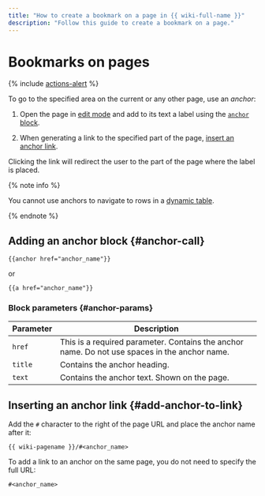 ```yaml
---
title: "How to create a bookmark on a page in {{ wiki-full-name }}"
description: "Follow this guide to create a bookmark on a page."
---
```


# Bookmarks on pages

{% include [actions-alert](../../_includes/wiki/actions-alert.md) %}

To go to the specified area on the current or any other page, use an *anchor*:

1. Open the page in [edit mode](../old-editor.md) and add to its text a label using the [`anchor` block](#anchor-call).

1. When generating a link to the specified part of the page, [insert an anchor link](#add-anchor-to-link).

Clicking the link will redirect the user to the part of the page where the label is placed.

{% note info %}

You cannot use anchors to navigate to rows in a [dynamic table](../create-grid.md).

{% endnote %}

## Adding an anchor block {#anchor-call}

```
{{anchor href="anchor_name"}}
```
or
```
{{a href="anchor_name"}}
```

### Block parameters {#anchor-params}

| Parameter | Description |
--- | ---
| `href` | This is a required parameter. Contains the anchor name. Do not use spaces in the anchor name. |
| `title` | Contains the anchor heading. |
| `text` | Contains the anchor text. Shown on the page. |


## Inserting an anchor link {#add-anchor-to-link}

Add the `#` character to the right of the page URL and place the anchor name after it:

```
{{ wiki-pagename }}/#<anchor_name>
```

To add a link to an anchor on the same page, you do not need to specify the full URL:

```
#<anchor_name>
```
